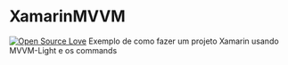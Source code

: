 # XamarinMVVM
[![Open Source Love](https://badges.frapsoft.com/os/v2/open-source.svg?v=102)](https://github.com/ellerbrock/open-source-badge/)
Exemplo de como fazer um projeto Xamarin usando MVVM-Light e os commands
